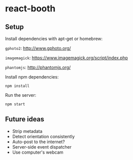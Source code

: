 # react-booth

## Setup

Install dependencies with apt-get or homebrew:

`gphoto2`: http://www.gphoto.org/

`imagemagick`: https://www.imagemagick.org/script/index.php

`phantomjs`: http://phantomjs.org/


Install npm dependencies:

`npm install`


Run the server:

`npm start`


## Future ideas
- Strip metadata
- Detect orientation consistently
- Auto-post to the internet?
- Server-side event dispatcher
- Use computer's webcam
